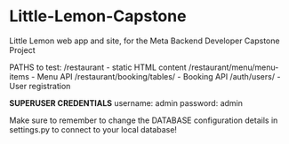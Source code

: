 # Little-Lemon-Capstone
Little Lemon web app and site, for the Meta Backend Developer Capstone Project


PATHS to test:
/restaurant - static HTML content
/restaurant/menu/menu-items - Menu API
/restaurant/booking/tables/ - Booking API
/auth/users/ - User registration

**SUPERUSER CREDENTIALS**
username: admin
password: admin

Make sure to remember to change the DATABASE configuration details in settings.py to connect to your local database!
